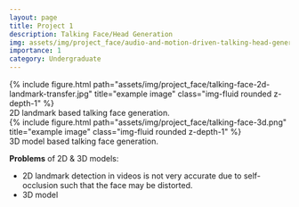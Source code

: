 ```yaml
---
layout: page
title: Project 1
description: Talking Face/Head Generation 
img: assets/img/project_face/audio-and-motion-driven-talking-head-generation.png
importance: 1
category: Undergraduate
---
```


<div class="row">
    <div class="col-md-6 offset-md-3">
        {% include figure.html path="assets/img/project_face/talking-face-2d-landmark-transfer.jpg" title="example image" class="img-fluid rounded z-depth-1" %}
    </div>
</div>
<div class="caption">
    2D landmark based talking face generation.
</div>

<div class="row">
    <div class="col-md-6 offset-md-3">
        {% include figure.html path="assets/img/project_face/talking-face-3d.png" title="example image" class="img-fluid rounded z-depth-1" %}
    </div>
</div>
<div class="caption">
    3D model based talking face generation.
</div>

**Problems** of 2D & 3D models:
- 2D landmark detection in videos is not very accurate due to self-occlusion such that the face may be distorted.
- 3D model 

